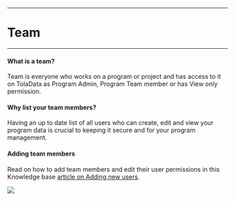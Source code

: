 ****
# Team
---
#### What is a team?

Team is everyone who works on a program or project and has access to it on TolaData as Program Admin, Program Team member or has View only permission. 

#### Why list your team members?

Having an up to date list of all users who can create, edit and view your program data is crucial to keeping it secure and for your program management.

#### Adding team members

Read on how to add team members and edit their user permissions in this Knowledge base [article on Adding new users](https://help.toladata.com/en/admin-console/users.html). 

![](/assets_en/team_members.PNG)










